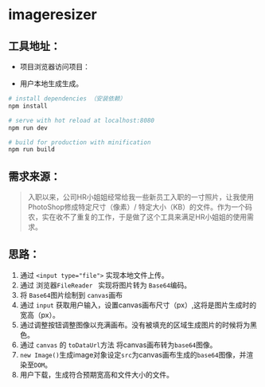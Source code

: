 # imageresizer

## 工具地址：
- 项目浏览器访问项目：

- 用户本地生成生成。
  
``` bash
# install dependencies （安装依赖）
npm install

# serve with hot reload at localhost:8080
npm run dev

# build for production with minification
npm run build

```

## 需求来源：
> 入职以来，公司HR小姐姐经常给我一些新员工入职的一寸照片，让我使用PhotoShop修成特定尺寸（像素）/ 特定大小（KB）的文件。作为一个码农，实在收不了重复的工作，于是做了这个工具来满足HR小姐姐的使用需求。



## 思路：

1. 通过 `<input type="file">` 实现本地文件上传。
2. 通过 浏览器`FileReader ` 实现将图片转为 `Base64`编码。
3. 将 `Base64`图片绘制到 `canvas`画布
4. 通过 `input` 获取用户输入，设置canvas画布尺寸（px）,这将是图片生成时的宽高（px）。
5. 通过调整按钮调整图像以充满画布。没有被填充的区域生成图片的时候将为黑色。
6. 通过 `canvas` 的 `toDataUrl`方法 将canvas画布转为`base64`图像。
7.  `new Image()`生成image对象设定`src`为canvas画布生成的`base64`图像，并渲染至`DOM`。
8. 用户下载，生成符合预期宽高和文件大小的文件。



 


